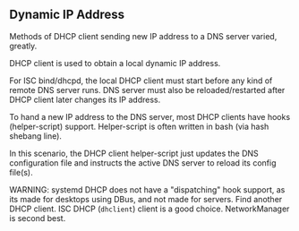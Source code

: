 
Dynamic IP Address
------------------
Methods of DHCP client sending new IP address to a DNS server varied, greatly.

DHCP client is used to obtain a local dynamic IP address.  

For ISC bind/dhcpd, the local DHCP client must start before any kind of remote DNS server runs.  DNS server must also be reloaded/restarted after DHCP client later changes its IP address.

To hand a new IP address to the DNS server, most DHCP clients have hooks (helper-script) support.  Helper-script is often written in bash (via hash shebang line).

In this scenario, the DHCP client helper-script just updates the DNS configuration file and instructs the active DNS server to reload its config file(s).

WARNING: systemd DHCP does not have a "dispatching" hook support, as its made for desktops using DBus, and not made for servers.  Find another DHCP client. ISC DHCP (`dhclient`) client is a good choice.  NetworkManager is second best.

